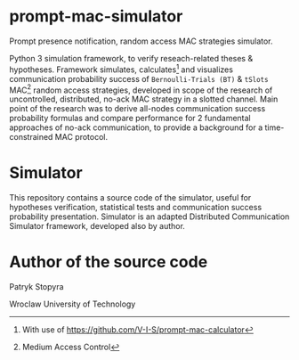 # prompt-mac-simulator
Prompt presence notification, random access MAC strategies simulator.

Python 3 simulation framework, to verify reseach-related theses & hypotheses. Framework simulates, calculates[^1] and visualizes communication probability success of `Bernoulli-Trials (BT)` & `tSlots` MAC[^2] random access strategies, developed in scope of the research of uncontrolled, distributed, no-ack MAC strategy in a slotted channel. Main point of the research was to derive all-nodes communication success probability formulas and compare performance for 2 fundamental approaches of no-ack communication, to provide a background for a time-constrained MAC protocol.

# Simulator
This repository contains a source code of the simulator, useful for hypotheses verification, statistical tests and communication success probability presentation. Simulator is an adapted Distributed Communication Simulator framework, developed also by author.

# Author of the source code
Patryk Stopyra

Wroclaw University of Technology

[^1]: With use of https://github.com/V-I-S/prompt-mac-calculator
[^2]: Medium Access Control
